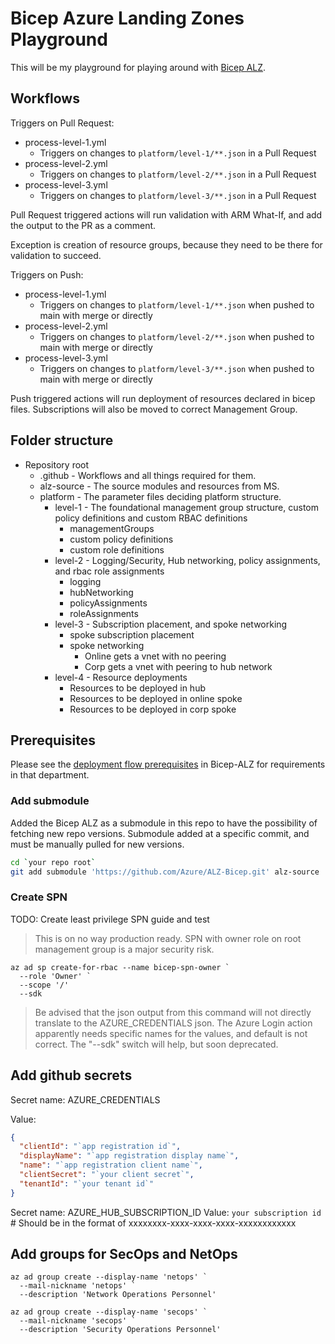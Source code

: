 # Bicep Azure Landing Zones Playground

This will be my playground for playing around with [Bicep ALZ](https://github.com/Azure/ALZ-bicep).

## Workflows

Triggers on Pull Request:

- process-level-1.yml
  - Triggers on changes to `platform/level-1/**.json` in a Pull Request
- process-level-2.yml
  - Triggers on changes to `platform/level-2/**.json` in a Pull Request
- process-level-3.yml
  - Triggers on changes to `platform/level-3/**.json` in a Pull Request

Pull Request triggered actions will run validation with ARM What-If, and add the output to the PR as a comment.

Exception is creation of resource groups, because they need to be there for validation to succeed.

Triggers on Push:

- process-level-1.yml
  - Triggers on changes to `platform/level-1/**.json` when pushed to main with merge or directly
- process-level-2.yml
  - Triggers on changes to `platform/level-2/**.json` when pushed to main with merge or directly
- process-level-3.yml
  - Triggers on changes to `platform/level-3/**.json` when pushed to main with merge or directly

Push triggered actions will run deployment of resources declared in bicep files. Subscriptions will also be moved to correct Management Group.

## Folder structure

- Repository root
  - .github - Workflows and all things required for them.
  - alz-source - The source modules and resources from MS.
  - platform - The parameter files deciding platform structure.
    - level-1 - The foundational management group structure, custom policy definitions and custom RBAC definitions
      - managementGroups
      - custom policy definitions
      - custom role definitions
    - level-2 - Logging/Security, Hub networking, policy assignments, and rbac role assignments
      - logging
      - hubNetworking
      - policyAssignments
      - roleAssignments
    - level-3 - Subscription placement, and spoke networking
      - spoke subscription placement
      - spoke networking
        - Online gets a vnet with no peering
        - Corp gets a vnet with peering to hub network
    - level-4 - Resource deployments
      - Resources to be deployed in hub
      - Resources to be deployed in online spoke
      - Resources to be deployed in corp spoke

## Prerequisites

Please see the [deployment flow prerequisites](https://github.com/Azure/ALZ-Bicep/wiki/DeploymentFlow#prerequisites) in Bicep-ALZ for requirements in that department.

### Add submodule

Added the Bicep ALZ as a submodule in this repo to have the possibility of fetching new repo versions. Submodule added at a specific commit, and must be manually pulled for new versions.

```bash
cd `your repo root`
git add submodule 'https://github.com/Azure/ALZ-Bicep.git' alz-source
```

### Create SPN

TODO: Create least privilege SPN guide and test

>This is on no way production ready. SPN with owner role on root management group is a major security risk.

```pwsh
az ad sp create-for-rbac --name bicep-spn-owner `
  --role 'Owner' `
  --scope '/'
  --sdk
```

>Be advised that the json output from this command will not directly translate to the AZURE_CREDENTIALS json.
>The Azure Login action apparently needs specific names for the values, and default is not correct.
>The "--sdk" switch will help, but soon deprecated.

## Add github secrets

Secret name: AZURE_CREDENTIALS

Value:

```json
{
  "clientId": "`app registration id`",
  "displayName": "`app registration display name`",
  "name": "`app registration client name`",
  "clientSecret": "`your client secret`",
  "tenantId": "`your tenant id`"
}
```

Secret name: AZURE_HUB_SUBSCRIPTION_ID
Value: `your subscription id` # Should be in the format of xxxxxxxx-xxxx-xxxx-xxxx-xxxxxxxxxxxx

## Add groups for SecOps and NetOps

```pwsh
az ad group create --display-name 'netops' `
  --mail-nickname 'netops' `
  --description 'Network Operations Personnel'

az ad group create --display-name 'secops' `
  --mail-nickname 'secops' `
  --description 'Security Operations Personnel'
```
